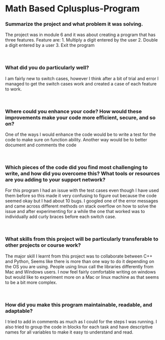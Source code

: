 # Math Based Cplusplus-Program

### Summarize the project and what problem it was solving.
<p>The project was in module 6 and it was about creating a program that has three features.
Feature are:
1.	Multiply a digit entered by the user
2.	Double a digit entered by a user
3.	Exit the program</p>
<br>

### What did you do particularly well? 
<p>I am fairly new to switch cases, however I think after a bit of trial and error I managed to get the switch cases work and created a case of each feature to work.</p>
<br>

### Where could you enhance your code? How would these improvements make your code more efficient, secure, and so on?
<p>One of the ways I would enhance the code would be to write a test for the code to make sure on function ability. Another way would be to better document and comments the code</p>
<br>

### Which pieces of the code did you find most challenging to write, and how did you overcome this? What tools or resources are you adding to your support network?
<p>For this program I had an issue with the test cases even though I have used them before so this made it very confusing to figure out because the code seemed okay but I had about 10 bugs. I googled one of the error messages and came across different methods on stack overflow on how to solve the issue and after experimenting for a while the one that worked was to individually add curly braces before each switch case.</p>
<br>

### What skills from this project will be particularly transferable to other projects or course work?
<p>The major skill I learnt from this project was to collaborate between C++ and Python, Seems like there is more than one way to do it depending on the OS you are using. People using linux call the libraries differently from Mac and Windows users. I now feel fairly comfortable writing on windows but would like to experiment more on a Mac or linux machine as that seems to be a bit more complex.</p>
<br>

### How did you make this program maintainable, readable, and adaptable?
<p>I tried to add in comments as much as I could for the steps I was running. I also tried to group the code in blocks for each task and have descriptive names for all variables to make it easy to understand and read.</p>

